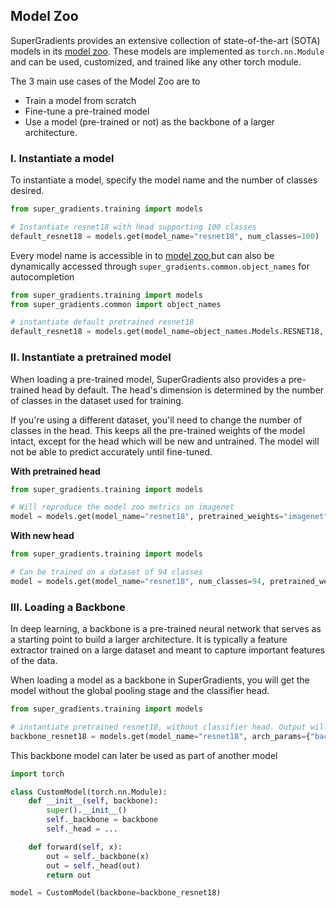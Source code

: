 ## Model Zoo

SuperGradients provides an extensive collection of state-of-the-art (SOTA) models in its [model zoo](http://bit.ly/3EGfKD4).
These models are implemented as `torch.nn.Module` and can be used, customized, and trained like any other torch module.

The 3 main use cases of the Model Zoo are to
- Train a model from scratch
- Fine-tune a pre-trained model
- Use a model (pre-trained or not) as the backbone of a larger architecture.

### I. Instantiate a model

To instantiate a model, specify the model name and the number of classes desired.
```python
from super_gradients.training import models

# Instantiate resnet18 with head supporting 100 classes
default_resnet18 = models.get(model_name="resnet18", num_classes=100)
```

Every model name is accessible in to [model zoo](http://bit.ly/3EGfKD4),but can also be dynamically accessed through `super_gradients.common.object_names` for autocompletion
```python
from super_gradients.training import models
from super_gradients.common import object_names

# instantiate default pretrained resnet18
default_resnet18 = models.get(model_name=object_names.Models.RESNET18, num_classes=100)
```


### II. Instantiate a pretrained model
When loading a pre-trained model, SuperGradients also provides a pre-trained head by default. 
The head's dimension is determined by the number of classes in the dataset used for training.

If you're using a different dataset, you'll need to change the number of classes in the head. 
This keeps all the pre-trained weights of the model intact, except for the head which will be new and untrained. 
The model will not be able to predict accurately until fine-tuned.

**With pretrained head**
```python
from super_gradients.training import models

# Will reproduce the model zoo metrics on imagenet
model = models.get(model_name="resnet18", pretrained_weights="imagenet")
```

**With new head**
```python
from super_gradients.training import models

# Can be trained on a dataset of 94 classes
model = models.get(model_name="resnet18", num_classes=94, pretrained_weights="imagenet")
```



### III. Loading a Backbone
In deep learning, a backbone is a pre-trained neural network that serves as a starting point to build a larger architecture. 
It is typically a feature extractor trained on a large dataset and meant to capture important features of the data. 

When loading a model as a backbone in SuperGradients, you will get the model without the global pooling stage and the classifier head.

```python
from super_gradients.training import models

# instantiate pretrained resnet18, without classifier head. Output will be from the last stage before global pooling
backbone_resnet18 = models.get(model_name="resnet18", arch_params={"backbone_mode": True}, pretrained_weights="imagenet")
```

This backbone model can later be used as part of another model
```python
import torch

class CustomModel(torch.nn.Module):
    def __init__(self, backbone):
        super().__init__()
        self._backbone = backbone
        self._head = ...

    def forward(self, x):
        out = self._backbone(x)
        out = self._head(out)
        return out

model = CustomModel(backbone=backbone_resnet18)
```
